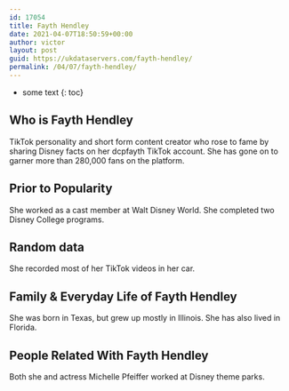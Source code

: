 ```yaml
---
id: 17054
title: Fayth Hendley
date: 2021-04-07T18:50:59+00:00
author: victor
layout: post
guid: https://ukdataservers.com/fayth-hendley/
permalink: /04/07/fayth-hendley/
---
```


* some text
{: toc}


## Who is Fayth Hendley



TikTok personality and short form content creator who rose to fame by sharing Disney facts on her dcpfayth TikTok account. She has gone on to garner more than 280,000 fans on the platform.

                
                
                
## Prior to Popularity



She worked as a cast member at Walt Disney World. She completed two Disney College programs.

                
                
                
## Random data



She recorded most of her TikTok videos in her car.

                
                
                
## Family & Everyday Life of Fayth Hendley



She was born in Texas, but grew up mostly in Illinois. She has also lived in Florida.

                
                
                
## People Related With Fayth Hendley



Both she and actress Michelle Pfeiffer worked at Disney theme parks. 

                
              
            
          
          
          